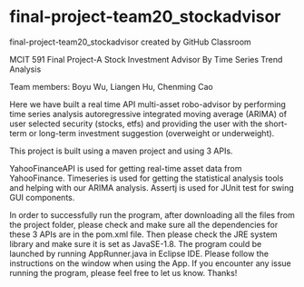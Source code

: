 # final-project-team20_stockadvisor
final-project-team20_stockadvisor created by GitHub Classroom

MCIT 591 Final Project-A Stock Investment Advisor By Time Series Trend Analysis

Team members: Boyu Wu, Liangen Hu, Chenming Cao

Here we have built a real time API multi-asset robo-advisor by performing time series analysis autoregressive integrated moving average (ARIMA) of user selected security (stocks, etfs) and providing the user with the short-term or long-term investment suggestion (overweight or underweight). 

This project is built using a maven project and using 3 APIs.

YahooFinanceAPI is used for getting real-time asset data from YahooFinance. Timeseries is used for getting the statistical analysis tools and helping with our ARIMA analysis. Assertj is used for JUnit test for swing GUI components.


In order to successfully run the program, after downloading all the files from the project folder, please check and make sure all the dependencies for these 3 APIs are in the pom.xml file. Then please check the JRE system library and make sure it is set as JavaSE-1.8. The program could be launched by running AppRunner.java in Eclipse IDE. Please follow the instructions on the window when using the App. If you encounter any issue running the program, please feel free to let us know. Thanks!
